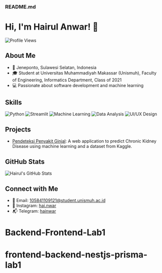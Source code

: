 ### README.md

# Hi, I'm Hairul Anwar! 👋

![Profile Views](https://komarev.com/ghpvc/?username=hainwar)

## About Me
- 📍 Jeneponto, Sulawesi Selatan, Indonesia
- 🎓 Student at Universitas Muhammadiyah Makassar (Unismuh), Faculty of Engineering, Informatics Department, Class of 2021
- 💻 Passionate about software development and machine learning

## Skills
![Python](https://img.shields.io/badge/-Python-3776AB?style=flat&logo=python&logoColor=white)
![Streamlit](https://img.shields.io/badge/-Streamlit-FF4B4B?style=flat&logo=streamlit&logoColor=white)
![Machine Learning](https://img.shields.io/badge/-Machine%20Learning-007396?style=flat&logo=machine-learning&logoColor=white)
![Data Analysis](https://img.shields.io/badge/-Data%20Analysis-FFA500?style=flat&logo=data-analysis&logoColor=white)
![UI/UX Design](https://img.shields.io/badge/-UI%2FUX%20Design-FF69B4?style=flat&logo=ui-ux-design&logoColor=white)

## Projects
- [Pendeteksi Penyakit Ginjal](https://github.com/username/ckd-prediction): A web application to predict Chronic Kidney Disease using machine learning and a dataset from Kaggle.

## GitHub Stats
![Hairul's GitHub Stats](https://github-readme-stats.vercel.app/api?username=hainwar&show_icons=true&theme=radical)

## Connect with Me
- 📧 Email: 105841109121@student.unismuh.ac.id
- 📸 Instagram: [hai.nwar](https://instagram.com/hai.nwar)
- 📬 Telegram: [hainwar](https://t.me/hainwar)
# Backend-Frontend-Lab1
# frontend-backend-nestjs-prisma-lab1
